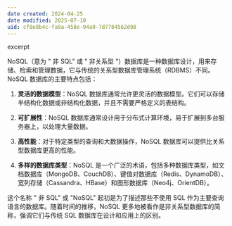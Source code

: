 ```yaml
---
date created: 2024-04-25
date modified: 2025-07-10
uid: cf8e8b4c-fa9a-458e-94a9-7d7784562d98
---
```


excerpt

<!-- more -->

  

NoSQL（意为 " 非 SQL" 或 " 非关系型 "）数据库是一种数据库设计，用来存储、检索和管理数据，它与传统的关系型数据库管理系统（RDBMS）不同。NoSQL 数据库的主要特点包括：

1. **灵活的数据模型**：NoSQL 数据库通常允许更灵活的数据模型。它们可以存储半结构化数据或非结构化数据，并且不需要严格定义的表结构。
    
2. **可扩展性**：NoSQL 数据库通常设计用于分布式计算环境，易于扩展到多台服务器上，以处理大量数据。
    
3. **高性能**：对于特定类型的查询和大数据操作，NoSQL 数据库可以提供比关系型数据库更高的性能。
    
4. **多样的数据库类型**：NoSQL 是一个广泛的术语，包括多种数据库类型，如文档数据库（MongoDB、CouchDB）、键值对数据库（Redis、DynamoDB）、宽列存储（Cassandra、HBase）和图形数据库（Neo4j、OrientDB）。
    

这个名称 " 非 SQL" 或 "NoSQL" 起初是为了描述那些不使用 SQL 作为主要查询语言的数据库。随着时间的推移，NoSQL 更多地被看作是非关系型数据库的简称，强调它们与传统 SQL 数据库在设计和应用上的区别。
